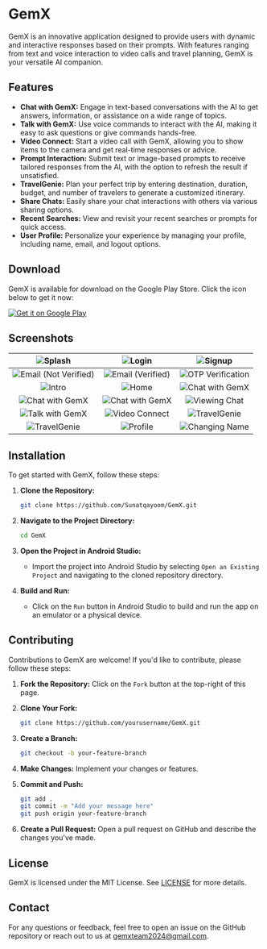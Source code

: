 # GemX

GemX is an innovative application designed to provide users with dynamic and interactive responses based on their prompts. With features ranging from text and voice interaction to video calls and travel planning, GemX is your versatile AI companion.

## Features

- **Chat with GemX:** Engage in text-based conversations with the AI to get answers, information, or assistance on a wide range of topics.
- **Talk with GemX:** Use voice commands to interact with the AI, making it easy to ask questions or give commands hands-free.
- **Video Connect:** Start a video call with GemX, allowing you to show items to the camera and get real-time responses or advice.
- **Prompt Interaction:** Submit text or image-based prompts to receive tailored responses from the AI, with the option to refresh the result if unsatisfied.
- **TravelGenie:** Plan your perfect trip by entering destination, duration, budget, and number of travelers to generate a customized itinerary.
- **Share Chats:** Easily share your chat interactions with others via various sharing options.
- **Recent Searches:** View and revisit your recent searches or prompts for quick access.
- **User Profile:** Personalize your experience by managing your profile, including name, email, and logout options.

## Download

GemX is available for download on the Google Play Store. Click the icon below to get it now:

[![Get it on Google Play](https://play.google.com/intl/en_us/badges/images/generic/en_badge_web_generic.png)](https://play.google.com/store/apps/details?id=your.app.package)


## Screenshots

| ![Splash](screenshots/1.png) | ![Login](screenshots/2.png) | ![Signup](screenshots/3.png) |
|:----------------------------:|:---------------------------:|:----------------------------:|
| ![Email (Not Verified)](screenshots/4.png) | ![Email (Verified)](screenshots/5.png) | ![OTP Verification](screenshots/7.png) |
| ![Intro](screenshots/6.png) | ![Home](screenshots/8.png) | ![Chat with GemX](screenshots/9.png) |
| ![Chat with GemX](screenshots/10.png) | ![Chat with GemX](screenshots/11.png) | ![Viewing Chat](screenshots/12.png) |
| ![Talk with GemX](screenshots/13.png) | ![Video Connect](screenshots/14.png) | ![TravelGenie](screenshots/15.png) |
| ![TravelGenie](screenshots/16.png) | ![Profile](screenshots/17.png) | ![Changing Name](screenshots/18.png) |

## Installation

To get started with GemX, follow these steps:

1. **Clone the Repository:**

    ```bash
    git clone https://github.com/Sunatqayoom/GemX.git
    ```

2. **Navigate to the Project Directory:**

    ```bash
    cd GemX
    ```

3. **Open the Project in Android Studio:**

    - Import the project into Android Studio by selecting `Open an Existing Project` and navigating to the cloned repository directory.

4. **Build and Run:**

    - Click on the `Run` button in Android Studio to build and run the app on an emulator or a physical device.


## Contributing

Contributions to GemX are welcome! If you'd like to contribute, please follow these steps:

1. **Fork the Repository:** Click on the `Fork` button at the top-right of this page.
2. **Clone Your Fork:** 

    ```bash
    git clone https://github.com/yourusername/GemX.git
    ```

3. **Create a Branch:** 

    ```bash
    git checkout -b your-feature-branch
    ```

4. **Make Changes:** Implement your changes or features.
5. **Commit and Push:** 

    ```bash
    git add .
    git commit -m "Add your message here"
    git push origin your-feature-branch
    ```

6. **Create a Pull Request:** Open a pull request on GitHub and describe the changes you've made.

## License

GemX is licensed under the MIT License. See [LICENSE](LICENSE.md) for more details.

## Contact

For any questions or feedback, feel free to open an issue on the GitHub repository or reach out to us at [gemxteam2024@gmail.com](mailto:gemxteam2024@gmail.com).

